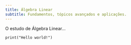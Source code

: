 ```yaml
---
title: Álgebra Linear
subtitle: Fundamentos, tópicos avançados e aplicações.
---
```


O estudo de Álgebra Linear...

```{code}
print("Hello world!")
```
